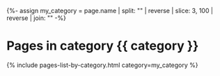 {%- assign my_category = page.name | split: "" | reverse | slice: 3, 100 | reverse | join: "" -%}

# Pages in category {{ category }}

{% include pages-list-by-category.html category=my_category %}